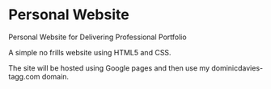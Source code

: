 # Personal Website
Personal Website for Delivering Professional Portfolio

A simple no frills website using HTML5 and CSS.

The site will be hosted using Google pages and then use my dominicdavies-tagg.com domain.
